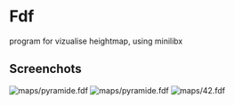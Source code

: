 # Fdf

program for vizualise heightmap, using minilibx

## Screenchots

![maps/pyramide.fdf](https://i.imgur.com/OHjV01j.png)
![maps/pyramide.fdf](https://i.imgur.com/ETpYLFG.png)
![maps/42.fdf](https://i.imgur.com/b7PfxEt.png)
